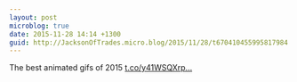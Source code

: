 ```yaml
---
layout: post
microblog: true
date: 2015-11-28 14:14 +1300
guid: http://JacksonOfTrades.micro.blog/2015/11/28/t670410455995817984.html
---
```

The best animated gifs of 2015 [t.co/y41WSQXrp...](https://t.co/y41WSQXrpB)
